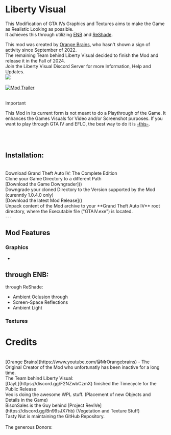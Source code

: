 # Liberty Visual

This Modification of GTA IVs Graphics and Textures aims to make the Game as Realistic Looking as possible. <br>
It achieves this through utilizing [ENB](http://enbdev.com/download.html) and [ReShade](https://reshade.me). <br>

This mod was created by [Orange Brains](https://youtube.com/orangebrains), who hasn't shown a sign of activity since September of 2022. <br>
The remaining Team behind Liberty Visual decided to finish the Mod and release it in the Fall of 2024. <br>
Join the Liberty Visual Discord Server for more Information, Help and Updates. <br>
<a href="https://discord.gg/ntppCPDQrV"><img src="https://img.shields.io/badge/discord-join-7289DA.svg?logo=discord&longCache=true&style=flat" /></a> <br>
 <br>
[![Mod Trailer](https://img.youtube.com/vi/ZXYDLy6IMeQ/maxresdefault.jpg)](https://youtu.be/ZXYDLy6IMeQ)
 <br>
 <br>
> [!IMPORTANT]
> This Mod in its current form is not meant to do a Playthrough of the Game.
> It enhances the Games Visuals for Video and/or Screenshot purposes.
> If you want to play through GTA IV and EFLC, the best way to do it is [-this-](https://youtube.com/tastynut).
 <br>
 <br>

## Installation: <br>
<br>
Download Grand Theft Auto IV: The Complete Edition
<br>
Clone your Game Directory to a different Path
<br>
[Download the Game Downgrader]()
<br>
Downgrade your cloned Directory to the Version supported by the Mod (curenntly 1.0.4.0 only) 
<br>
[Download the latest Mod Release]()
<br>
Unpack content of the Mod archive to your **Grand Theft Auto IV** root directory, where the Executable file ("GTAIV.exe") is located.
<br>
---

## Mod Features

### Graphics
-

through ENB:
-
through ReShade:
- Ambient Oclusion through
- Screen-Space Reflections
- Ambient Light

### Textures


# Credits

<br>
[Orange Brains](https://www.youtube.com/@MrOrangebrains) - The Original Creator of the Mod who unfortunatly has been inactive for a long time.
<br>
The Team behind Liberty Visual:
<br>
[DayL](https://discord.gg/F2NZwbCzmX) finished the Timecycle for the Public Release
<br>
Vex is doing the awesome WPL stuff. (Placement of new Objects and Details in the Game)
<br>
BisonSales is the Guy behind [Project RevIVe](https://discord.gg/Bn99sJX7hb) (Vegetation and Texture Stuff)
<br>
Tasty Nut is maintaining the GitHub Repository.
<br>
<br>
The generous Donors:
